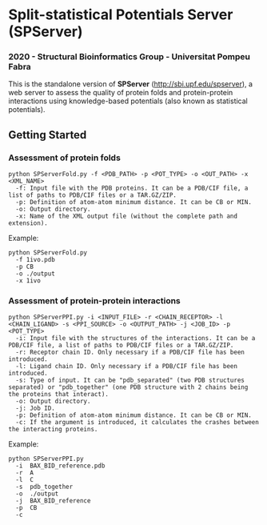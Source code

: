 # Split-statistical Potentials Server (SPServer)

### 2020 - Structural Bioinformatics Group - Universitat Pompeu Fabra

This is the standalone version of **SPServer** (http://sbi.upf.edu/spserver), a web server to assess the quality of protein folds and protein-protein interactions using knowledge-based potentials (also known as statistical potentials).

## Getting Started

### Assessment of protein folds

```
python SPServerFold.py -f <PDB_PATH> -p <POT_TYPE> -o <OUT_PATH> -x <XML_NAME>
  -f: Input file with the PDB proteins. It can be a PDB/CIF file, a list of paths to PDB/CIF files or a TAR.GZ/ZIP.
  -p: Definition of atom-atom minimum distance. It can be CB or MIN.
  -o: Output directory.
  -x: Name of the XML output file (without the complete path and extension).
```

Example:

```
python SPServerFold.py
  -f 1ivo.pdb
  -p CB
  -o ./output
  -x 1ivo
```

### Assessment of protein-protein interactions


```
python SPServerPPI.py -i <INPUT_FILE> -r <CHAIN_RECEPTOR> -l <CHAIN_LIGAND> -s <PPI_SOURCE> -o <OUTPUT_PATH> -j <JOB_ID> -p <POT_TYPE>
  -i: Input file with the structures of the interactions. It can be a PDB/CIF file, a list of paths to PDB/CIF files or a TAR.GZ/ZIP.
  -r: Receptor chain ID. Only necessary if a PDB/CIF file has been introduced.
  -l: Ligand chain ID. Only necessary if a PDB/CIF file has been introduced.
  -s: Type of input. It can be "pdb_separated" (two PDB structures separated) or "pdb_together" (one PDB structure with 2 chains being the proteins that interact).
  -o: Output directory.
  -j: Job ID.
  -p: Definition of atom-atom minimum distance. It can be CB or MIN.
  -c: If the argument is introduced, it calculates the crashes between the interacting proteins.
```

Example:

```
python SPServerPPI.py
  -i  BAX_BID_reference.pdb
  -r  A
  -l  C
  -s  pdb_together
  -o  ./output
  -j  BAX_BID_reference
  -p  CB
  -c  
```

